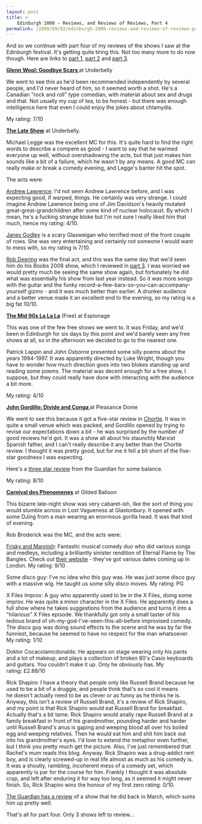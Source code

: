 ```yaml
---
layout: post
title: >
    Edinburgh 2008 - Reviews, and Reviews of Reviews, Part 4
permalink: /2008/09/02/edinburgh-2008-reviews-and-reviews-of-reviews-part-4/
---
```

And so we continue with part four of my reviews of the shows I saw at the Edinburgh festival. It's getting quite tiring this. Not too many more to do now though. Here are links to <a href="/2008/08/19/edinburgh-2008-reviews-and-reviews-of-reviews-part-1">part 1</a>, <a href="/2008/08/20/edinburgh-2008-reviews-and-reviews-of-reviews-part-2">part 2</a> and <a href="/2008/08/23/edinburgh-2008-reviews-and-reviews-of-reviews-part-3">part 3</a>.

<strong><span style="text-decoration:underline;">Glenn Wool: Goodbye Scars
</span></strong>at Underbelly

We went to see this as he'd been recommended independently by several people, and I'd never heard of him, so it seemed worth a shot. He's a Canadian "rock and roll" type comedian, with material about sex and drugs and that. Not usually my cup of tea, to be honest - but there was enough intelligence here that even I could enjoy the jokes about chlamydia.

My rating: 7/10

<span style="text-decoration:underline;"><strong>The Late Show</strong></span>
at Underbelly.

Michael Legge was the excellent MC for this. It's quite hard to find the right words to describe a compere as good - I want to say that he warmed everyone up well, without overshadowing the acts, but that just makes him sounds like a bit of a failure, which he wasn't by any means. A good MC can really make or break a comedy evening, and Legge's banter hit the spot.

The acts were:

<a href="http://www.andrewlawrencecomedy.co.uk/">Andrew Lawrence</a>: I'd not seen Andrew Lawrence before, and I was expecting good, if warped, things. He certainly was very strange. I could imagine Andrew Lawrence being one of Jim Davidson's heavily mutated great-great-grandchildren after some kind of nuclear holocaust. By which I mean, he's a fucking strange bloke but I'm not sure I really liked him that much, hence my rating: 4/10.

<a href="http://www.janeygodley.co.uk/">Janey Godley</a> is a scary Glasweigan who terrified most of the front couple of rows. She was very entertaining and certainly not someone I would want to mess with, so my rating is 7/10.

<a href="http://www.robdeering.com/">Rob Deering</a> was the final act, and this was the same day that we'd seen him do his Boobs 2008 show, which I reviewed in <a href="/2008/08/23/edinburgh-2008-reviews-and-reviews-of-reviews-part-3">part 3</a>. I was worried we would pretty much be seeing the same show again, but fortunately he did what was essentially his show from last year instead. So it was more songs with the guitar and the funky record-a-few-bars-so-you-can-accompany-yourself gizmo - and it was much better than earlier. A drunker audience and a better venue made it an excellent end to the evening, so my rating is a big fat 10/10.

<strong><span style="text-decoration:underline;">The Mid 90s La La La</span></strong> (Free)
at Espionage

This was one of the few free shows we went to. It was Friday, and we'd been in Edinburgh for six days by this point and we'd barely seen any free shows at all, so in the afternoon we decided to go to the nearest one.

Patrick Lappin and John Osborne presented some silly poems about the years 1994-1997. It was apparently directed by Luke Wright, though you have to wonder how much direction goes into two blokes standing up and reading some poems. The material was decent enough for a free show, I suppose, but they could really have done with interacting with the audience a bit more.

My rating: 4/10

<strong><span style="text-decoration:underline;">John Gordillo: Divide and Conga
</span></strong>at Pleasance Dome

We went to see this because it got a five-star review in <a href="http://www.chortle.co.uk/shows/edinburgh_fringe_2008/j/16029/john_gordillo%3A_divide_%26_conga/review/">Chortle</a>. It was in quite a small venue which was packed, and Gordillo opened by trying to revise our expectations down a bit - he was surprised by the number of good reviews he'd got. It was a show all about his staunchly Marxist Spanish father, and I can't really describe it any better than the Chortle review. I thought it was pretty good, but for me it fell a bit short of the five-star goodness I was expecting.

Here's a <a href="http://www.guardian.co.uk/culture/2008/aug/14/edinburgh.festival.john.gordillo">three star review</a> from the Guardian for some balance.

My rating: 8/10

<span style="text-decoration:underline;"><strong>Carnival des Phenomenes</strong></span>
at Gilded Balloon

This bizarre late-night show was very cabaret-ish, like the sort of thing you would stumble across in Lost Vagueness at Glastonbury. It opened with some DJing from a man wearing an enormous gorilla head. It was that kind of evening.

Rob Broderick was the MC, and the acts were:

<a href="http://www.friskyandmannish.co.uk">Frisky and Mannish</a>: Fantastic musical comedy duo who did various songs and medleys, including a brilliantly sinister rendition of Eternal Flame by The Bangles. Check out <a href="http://www.friskyandmannish.co.uk/">their website</a> - they've got various dates coming up in London. My rating: 9/10

Some disco guy: I've no idea who this guy was. He was just some disco guy with a massive wig. He taught us some silly disco moves. My rating: PG

X Files Improv: A guy who apparently used to be in the X Files, doing some improv. He was quite a minor character in the X Files. He apparently does a full show where he takes suggestions from the audience and turns it into a "hilarious" X Files episode. We thankfully got only a small taster of his tedious brand of oh-my-god-I've-seen-this-all-before improvised comedy. The disco guy was doing sound effects to the scene and he was by far the funniest, because he seemed to have no respect for the man whatsoever. My rating: 1/10

Doktor Cocacolamcdonalds: He appears on stage wearing only his pants and a lot of makeup, and plays a collection of broken 80's Casio keyboards and guitars. You couldn't make it up. Only he obviously has. My rating: £2.88/10

Rick Shapiro: I have a theory that people only like Russell Brand because he used to be a bit of a druggie, and people think that's so cool it means he doesn't actually need to be as clever or as funny as he thinks he is. Anyway, this isn't a review of Russell Brand, it's a review of Rick Shapiro, and my point is that Rick Shapiro would eat Russell Brand for breakfast. Actually that's a bit tame. Rick Shapiro would anally rape Russell Brand at a family breakfast in front of his grandmother, pounding harder and harder until Russell Brand's anus is gaping and weeping blood all over his boiled egg and weeping relatives. Then he would eat him and shit him back out into his grandmother's eyes. I'd love to extend the metaphor even further, but I think you pretty much get the picture. Also, I've just remembered that Rachel's mum reads this blog. Anyway. Rick Shapiro was a drug-addict rent boy, and is clearly screwed-up in real life almost as much as his comedy is. It was a shoutly, rambling, incoherent mess of a comedy set, which apparently is par for the course for him. Frankly I thought it was absolute crap, and left after enduring it for way too long, as it seemed it might never finish. So, Rick Shapiro wins the honour of my first zero rating: 0/10.

<a href="http://www.guardian.co.uk/stage/2008/mar/12/theatre2">The Guardian has a review</a> of a show that he did back in March, which sums him up pretty well.

That's all for part four. Only 3 shows left to review...